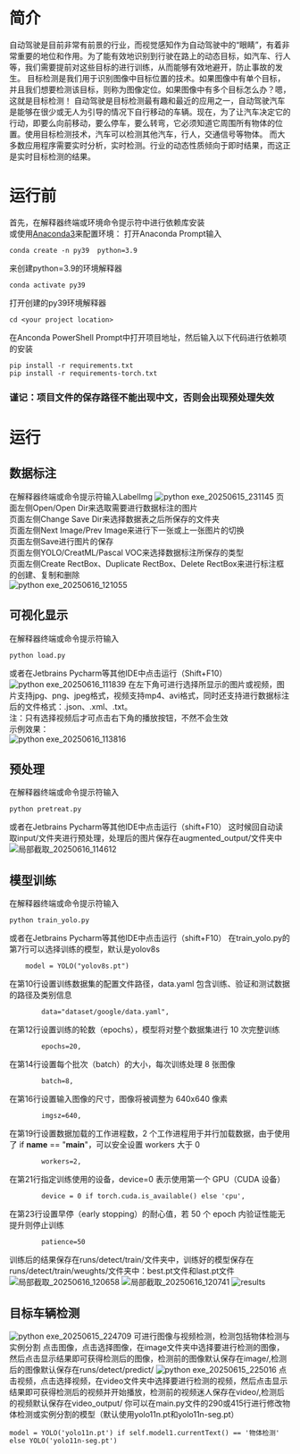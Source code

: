 # 简介
自动驾驶是目前非常有前景的行业，而视觉感知作为自动驾驶中的“眼睛”，有着非常重要的地位和作用。为了能有效地识别到行驶在路上的动态目标，如汽车、行人等，我们需要提前对这些目标的进行训练，从而能够有效地避开，防止事故的发生。
目标检测是我们用于识别图像中目标位置的技术。如果图像中有单个目标，并且我们想要检测该目标，则称为图像定位。如果图像中有多个目标怎么办？嗯，这就是目标检测！
自动驾驶是目标检测最有趣和最近的应用之一，自动驾驶汽车是能够在很少或无人为引导的情况下自行移动的车辆。现在，为了让汽车决定它的行动，即要么向前移动，要么停车，要么转弯，它必须知道它周围所有物体的位置。使用目标检测技术，汽车可以检测其他汽车，行人，交通信号等物体。
而大多数应用程序需要实时分析，实时检测。行业的动态性质倾向于即时结果，而这正是实时目标检测的结果。

# 运行前
首先，在解释器终端或环境命令提示符中进行依赖库安装  
或使用[Anaconda3](https://repo.anaconda.com/archive/Anaconda3-2024.10-1-Windows-x86_64.exe)来配置环境：
打开Anaconda Prompt输入  
```
conda create -n py39  python=3.9
```
来创建python=3.9的环境解释器  
```
conda activate py39
```
打开创建的py39环境解释器  
```
cd <your project location>
```
在Anconda PowerShell Prompt中打开项目地址，然后输入以下代码进行依赖项的安装
```
pip install -r requirements.txt
pip install -r requirements-torch.txt
```
### 谨记：项目文件的保存路径不能出现中文，否则会出现预处理失效
# 运行
## 数据标注
在解释器终端或命令提示符输入LabelImg
![python exe_20250615_231145](https://github.com/user-attachments/assets/133a09ee-c301-4acd-beaa-20a6c9916445)
页面左侧Open/Open Dir来选取需要进行数据标注的图片  
页面左侧Change Save Dir来选择数据表之后所保存的文件夹  
页面左侧Next Image/Prev Image来进行下一张或上一张图片的切换  
页面左侧Save进行图片的保存  
页面左侧YOLO/CreatML/Pascal VOC来选择数据标注所保存的类型    
页面左侧Create RectBox、Duplicate RectBox、Delete RectBox来进行标注框的创建、复制和删除  
![python exe_20250616_121055](https://github.com/user-attachments/assets/45e35862-3fbc-41a1-87a3-4a8877971d5a)

## 可视化显示
在解释器终端或命令提示符输入
```
python load.py
```
或者在Jetbrains Pycharm等其他IDE中点击运行（Shift+F10）
![python exe_20250616_111839](https://github.com/user-attachments/assets/da2f5506-88da-4a5c-872d-5901e320e360)
在左下角可进行选择所显示的图片或视频，图片支持jpg、png、jpeg格式，视频支持mp4、avi格式，同时还支持进行数据标注后的文件格式：.json、.xml、.txt。  
注：只有选择视频后才可点击右下角的播放按钮，不然不会生效  
示例效果：  
![python exe_20250616_113816](https://github.com/user-attachments/assets/354571ad-a071-412b-b6a6-a1f4b6bb1154)

## 预处理
在解释器终端或命令提示符输入
```
python pretreat.py
```
或者在Jetbrains Pycharm等其他IDE中点击运行（shift+F10）
这时候回自动读取input/文件夹进行预处理，处理后的图片保存在augmented_output/文件夹中
![局部截取_20250616_114612](https://github.com/user-attachments/assets/40005793-ed62-40ec-af7a-769709927c77)

## 模型训练
在解释器终端或命令提示符输入
```
python train_yolo.py
```
或者在Jetbrains Pycharm等其他IDE中点击运行（shift+F10）
在train_yolo.py的第7行可以选择训练的模型，默认是yolov8s
```
    model = YOLO("yolov8s.pt")
```
在第10行设置训练数据集的配置文件路径，data.yaml 包含训练、验证和测试数据的路径及类别信息  
```
        data="dataset/google/data.yaml",
```
在第12行设置训练的轮数（epochs），模型将对整个数据集进行 10 次完整训练
```
        epochs=20,
```
在第14行设置每个批次（batch）的大小，每次训练处理 8 张图像
```
        batch=8,
```
在第16行设置输入图像的尺寸，图像将被调整为 640x640 像素
```
        imgsz=640,
```
在第19行设置数据加载的工作进程数，2 个工作进程用于并行加载数据，由于使用了 if __name__ == "__main__"，可以安全设置 workers 大于 0
```
        workers=2,
```
在第21行指定训练使用的设备，device=0 表示使用第一个 GPU（CUDA 设备）
```
        device = 0 if torch.cuda.is_available() else 'cpu',
```
在第23行设置早停（early stopping）的耐心值，若 50 个 epoch 内验证性能无提升则停止训练
```
        patience=50
```
训练后的结果保存在runs/detect/train/文件夹中，训练好的模型保存在runs/detect/train/weughts/文件夹中：best.pt文件和last.pt文件
![局部截取_20250616_120658](https://github.com/user-attachments/assets/9d7d95df-51a6-4cc2-9db0-7958a1da2468)
![局部截取_20250616_120741](https://github.com/user-attachments/assets/44795ad9-172f-4299-bc21-7e076016db2d)
![results](https://github.com/user-attachments/assets/fbe80517-9221-4957-b16f-9ced091cd283)

## 目标车辆检测
![python exe_20250615_224709](https://github.com/user-attachments/assets/fe6d8d21-e889-489f-b643-8719057ce035)
可进行图像与视频检测，检测包括物体检测与实例分割
点击图像，点击选择图像，在image文件夹中选择要进行检测的图像，然后点击显示结果即可获得检测后的图像，检测前的图像默认保存在image/,检测后的图像默认保存在runs/detect/predict/
![python exe_20250615_225016](https://github.com/user-attachments/assets/73254497-d7de-4c1a-ab31-eeae187e6789)
点击视频，点击选择视频，在video文件夹中选择要进行检测的视频，然后点击显示结果即可获得检测后的视频并开始播放，检测前的视频迷人保存在video/,检测后的视频默认保存在video_output/
你可以在main.py文件的290或415行进行修改物体检测或实例分割的模型（默认使用yolo11n.pt和yolo11n-seg.pt）
```
model = YOLO('yolo11n.pt') if self.model1.currentText() == '物体检测' else YOLO('yolo11n-seg.pt')
```
